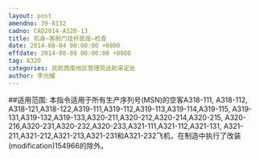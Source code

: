 ```yaml
---
layout: post
amendno: 39-8132
cadno: CAD2014-A320-13
title: 机身—客舱门挂杆底座—检查
date: 2014-08-04 00:00:00 +0800
effdate: 2014-08-08 00:00:00 +0800
tag: A320
categories: 民航西南地区管理局适航审定处
author: 李光耀
---
```


##适用范围:
本指令适用于所有生产序列号(MSN)的空客A318-111, A318-112, A318-121,A318-122,A319-111,A319-112,A319-113,A319-114,A319-115, A319-131,A319-132,A319-133,A320-211,A320-212,A320-214,A320-215, A320-216,A320-231,A320-232,A320-233,A321-111,A321-112,A321-131, A321-211,A321-212,A321-213,A321-231和A321-232飞机，在制造中执行了改装(modification)154966的除外。

